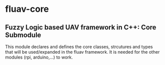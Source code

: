 fluav-core
==========

Fuzzy Logic based UAV framework in C++: Core Submodule
------------------------------------------------------

This module declares and defines the core classes, strcutures and types that will be used/expanded in the fluav framework. It is needed for the other modules (rpi, arduino,...) to work.
